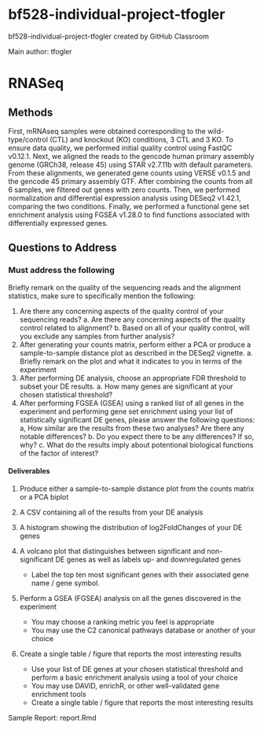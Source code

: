# bf528-individual-project-tfogler
bf528-individual-project-tfogler created by GitHub Classroom

Main author: tfogler

# RNASeq
## Methods
First, mRNAseq samples were obtained corresponding to the wild-type/control (CTL) and knockout (KO) conditions, 3 CTL and 3 KO. To ensure data quality, we performed initial quality control using FastQC v0.12.1.
Next, we aligned the reads to the gencode human primary assembly genome (GRCh38, release 45) using STAR v2.7.11b with default parameters.
From these alignments, we generated gene counts using VERSE v0.1.5 and the gencode 45 primary assembly GTF.
After combining the counts from all 6 samples, we filtered out genes with zero counts. Then, we performed normalization and differential expression analysis using DESeq2 v1.42.1, comparing the two conditions.
Finally, we performed a functional gene set enrichment analysis using FGSEA v1.28.0 to find functions associated with differentially expressed genes.

## Questions to Address

### Must address the following
Briefly remark on the quality of the sequencing reads and the alignment statistics, make sure to specifically mention the following:
1. Are there any concerning aspects of the quality control of your sequencing reads?
    a. Are there any concerning aspects of the quality control related to alignment?
    b. Based on all of your quality control, will you exclude any samples from further analysis?
2. After generating your counts matrix, perform either a PCA or produce a sample-to-sample distance plot as described in the DESeq2 vignette.
    a. Briefly remark on the plot and what it indicates to you in terms of the experiment
3. After performing DE analysis, choose an appropriate FDR threshold to subset your DE results.
    a. How many genes are significant at your chosen statistical threshold?
4. After performing FGSEA (GSEA) using a ranked list of all genes in the experiment and performing gene set enrichment using your list of statistically significant DE genes, please answer the following questions:
    a, How similar are the results from these two analyses? Are there any notable differences?
    b. Do you expect there to be any differences? If so, why?
    c. What do the results imply about potentional biological functions of the factor of interest?

#### Deliverables

1. Produce either a sample-to-sample distance plot from the counts matrix or a PCA biplot

2. A CSV containing all of the results from your DE analysis

3. A histogram showing the distribution of log2FoldChanges of your DE genes

4. A volcano plot that distinguishes between significant and non-significant DE genes as well as labels up- and downregulated genes

    * Label the top ten most significant genes with their associated gene name / gene symbol.

5. Perform a GSEA (FGSEA) analysis on all the genes discovered in the experiment

    * You may choose a ranking metric you feel is appropriate
    * You may use the C2 canonical pathways database or another of your choice

6. Create a single table / figure that reports the most interesting results
    * Use your list of DE genes at your chosen statistical threshold and perform a basic enrichment analysis using a tool of your choice
    * You may use DAVID, enrichR, or other well-validated gene enrichment tools
    * Create a single table / figure that reports the most interesting results

Sample Report: report.Rmd
